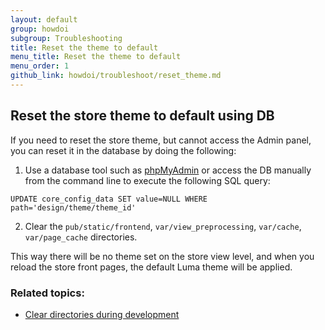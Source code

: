 ```yaml
---
layout: default
group: howdoi
subgroup: Troubleshooting
title: Reset the theme to default
menu_title: Reset the theme to default
menu_order: 1
github_link: howdoi/troubleshoot/reset_theme.md
---
```


## Reset the store theme to default using DB

If you need to reset the store theme, but cannot access the Admin panel, you can reset it in the database by doing the following:

1. Use a database tool such as [phpMyAdmin]({{site.gdeurl}}/install-gde/prereq/optional.html#install-optional-phpmyadmin) or access the DB manually from the command line to execute the following SQL query: 
```
UPDATE core_config_data SET value=NULL WHERE path='design/theme/theme_id'
```

2. Clear the `pub/static/frontend`, `var/view_preprocessing`, `var/cache`, `var/page_cache` directories. 

This way there will be no theme set on the store view level, and when you reload the store front pages, the default Luma theme will be applied.

### Related topics:

- [Clear directories during development]({{site.gdeurl21}}howdoi/php/php_clear-dirs.html)


